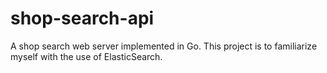 # shop-search-api
A shop search web server implemented in Go. This project is to familiarize myself with the use of ElasticSearch.
